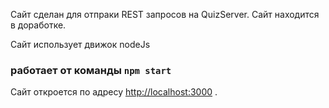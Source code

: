 Сайт сделан для отпраки REST запросов на QuizServer. 
Сайт находится в доработке.

Cайт использует движок nodeJs

### работает от команды `npm start`

Сайт откроется по адресу [http://localhost:3000](http://localhost:3000) .

